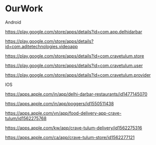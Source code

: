 # OurWork

Android

https://play.google.com/store/apps/details?id=com.app.delhidarbar

https://play.google.com/store/apps/details?id=com.aditetechnologies.videoapp

https://play.google.com/store/apps/details?id=com.cravetulum.store

https://play.google.com/store/apps/details?id=com.cravetulum.user

https://play.google.com/store/apps/details?id=com.cravetulum.provider


IOS


https://apps.apple.com/in/app/delhi-darbar-restaurants/id1477145070

https://apps.apple.com/in/app/poggers/id1550511438

https://apps.apple.com/vn/app/food-delivery-app-crave-tulum/id1562275768

https://apps.apple.com/kw/app/crave-tulum-delivery/id1562275316

https://apps.apple.com/ca/app/crave-tulum-store/id1562277121
